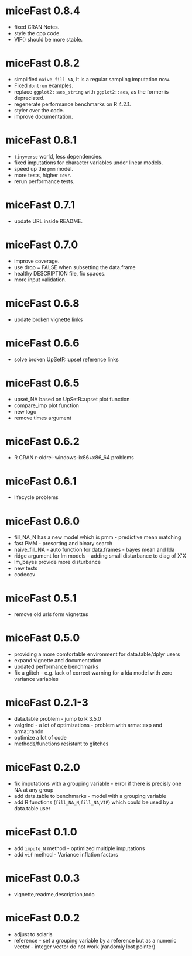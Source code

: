 # miceFast 0.8.4

* fixed CRAN Notes.
* style the cpp code.
* VIF() should be more stable.

# miceFast 0.8.2

* simplified `naive_fill_NA`, It is a regular sampling imputation now.
* Fixed `dontrun` examples.
* replace `ggplot2::aes_string` with  `ggplot2::aes`, as the former is depreciated.
* regenerate performance benchmarks on R 4.2.1.
* styler over the code.
* improve documentation.

# miceFast 0.8.1

* `tinyverse` world, less dependencies.
* fixed imputations for character variables under linear models.
* speed up the `pmm` model.
* more tests, higher `covr`.
* rerun performance tests.

# miceFast 0.7.1

* update URL inside README.

# miceFast 0.7.0

* improve coverage.
* use drop = FALSE when subsetting the data.frame
* healthy DESCRIPTION file, fix spaces.
* more input validation.

# miceFast 0.6.8

* update broken vignette links

# miceFast 0.6.6

* solve broken UpSetR::upset reference links

# miceFast 0.6.5

* upset_NA based on UpSetR::upset plot function
* compare_imp plot function
* new logo
* remove times argument

# miceFast 0.6.2

* R CRAN r-oldrel-windows-ix86+x86_64 problems

# miceFast 0.6.1

* lifecycle problems

# miceFast 0.6.0

* fill_NA_N has a new model which is pmm - predictive mean matching
* fast PMM - presorting and binary search
* naive_fill_NA - auto function for data.frames - bayes mean and lda
* ridge argument for lm models - adding small disturbance to diag of X'X
* lm_bayes provide more disturbance
* new tests
* codecov

# miceFast 0.5.1

* remove old urls form vignettes

# miceFast 0.5.0

* providing a more comfortable environment for data.table/dplyr users
* expand vignette and documentation
* updated performance benchmarks
* fix a glitch - e.g. lack of correct warning for a lda model with zero variance variables

# miceFast 0.2.1-3

* data.table problem - jump to R 3.5.0
* valgrind -  a lot of optimizations - problem with arma::exp and arma::randn
* optimize a lot of code
* methods/functions  resistant to glitches

# miceFast 0.2.0

* fix imputations with a grouping variable - error if there is precisly one NA at any group
* add data.table to benchmarks - model with a grouping variable
* add R functions (`fill_NA_N`,`fill_NA`,`VIF`) which could be used by a data.table user

# miceFast 0.1.0

* add `impute_N` method - optimized multiple imputations
* add `vif` method -  Variance inflation factors

# miceFast 0.0.3

* vignette,readme,description,todo

# miceFast 0.0.2

* adjust to solaris
* reference - set a grouping variable by a reference but as a numeric vector - integer vector do not work (randomly lost pointer)
